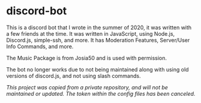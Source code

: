 # discord-bot
This is a discord bot that I wrote in the summer of 2020, it was written with a few friends at the time.
It was written in JavaScript, using Node.js, Discord.js, simple-ssh, and more.
It has Moderation Features, Server/User Info Commands, and more.

The Music Package is from Josia50 and is used with permission.

The bot no longer works due to not being maintained along with using old versions of discord.js, and not using slash commands.

_This project was copied from a private repository, and will not be maintained or updated. The token within the config files has been canceled._
